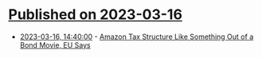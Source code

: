 # [Published on 2023-03-16](index.md)

* [2023-03-16, 14:40:00](https://slashdot.org/story/23/03/16/1333237/amazon-tax-structure-like-something-out-of-a-bond-movie-eu-says?utm_source=rss1.0mainlinkanon&utm_medium=feed) - [Amazon Tax Structure Like Something Out of a Bond Movie, EU Says](https://slashdot.org/story/23/03/16/1333237/amazon-tax-structure-like-something-out-of-a-bond-movie-eu-says?utm_source=rss1.0mainlinkanon&utm_medium=feed)
